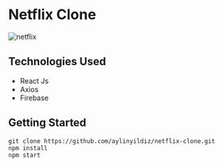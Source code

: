 # Netflix Clone
![netflix](https://images.pexels.com/photos/2726370/pexels-photo-2726370.jpeg?auto=compress&cs=tinysrgb&dpr=2&h=650&w=940)

## Technologies Used
* React Js
* Axios
* Firebase 

## Getting Started
```
git clone https://github.com/aylinyildiz/netflix-clone.git
npm install
npm start
```

